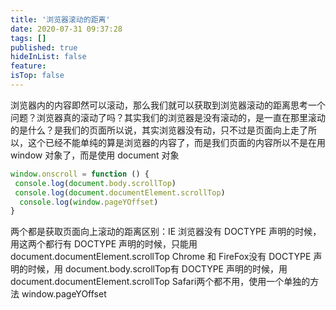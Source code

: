 ```yaml
---
title: '浏览器滚动的距离'
date: 2020-07-31 09:37:28
tags: []
published: true
hideInList: false
feature: 
isTop: false
---
```

浏览器内的内容即然可以滚动，那么我们就可以获取到浏览器滚动的距离思考一个问题？浏览器真的滚动了吗？其实我们的浏览器是没有滚动的，是一直在那里滚动的是什么？是我们的页面所以说，其实浏览器没有动，只不过是页面向上走了所以，这个已经不能单纯的算是浏览器的内容了，而是我们页面的内容所以不是在用 window 对象了，而是使用 document 对象

```js
window.onscroll = function () {
 console.log(document.body.scrollTop)
 console.log(document.documentElement.scrollTop)
  console.log(window.pageYOffset)
}
```
两个都是获取页面向上滚动的距离区别：IE 浏览器没有 DOCTYPE 声明的时候，用这两个都行有 DOCTYPE 声明的时候，只能用 document.documentElement.scrollTop Chrome 和 FireFox没有 DOCTYPE 声明的时候，用 document.body.scrollTop有 DOCTYPE 声明的时候，用 document.documentElement.scrollTop Safari两个都不用，使用一个单独的方法 window.pageYOffset
